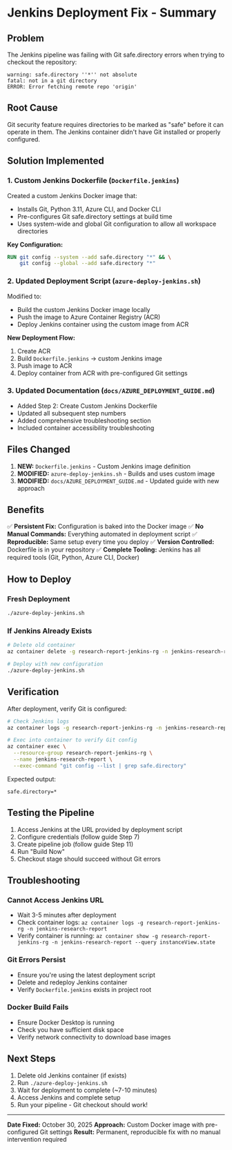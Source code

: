 # Jenkins Deployment Fix - Summary

## Problem
The Jenkins pipeline was failing with Git safe.directory errors when trying to checkout the repository:
```
warning: safe.directory ''*'' not absolute
fatal: not in a git directory
ERROR: Error fetching remote repo 'origin'
```

## Root Cause
Git security feature requires directories to be marked as "safe" before it can operate in them. The Jenkins container didn't have Git installed or properly configured.

## Solution Implemented

### 1. Custom Jenkins Dockerfile (`Dockerfile.jenkins`)
Created a custom Jenkins Docker image that:
- Installs Git, Python 3.11, Azure CLI, and Docker CLI
- Pre-configures Git safe.directory settings at build time
- Uses system-wide and global Git configuration to allow all workspace directories

**Key Configuration:**
```dockerfile
RUN git config --system --add safe.directory "*" && \
    git config --global --add safe.directory "*"
```

### 2. Updated Deployment Script (`azure-deploy-jenkins.sh`)
Modified to:
- Build the custom Jenkins Docker image locally
- Push the image to Azure Container Registry (ACR)
- Deploy Jenkins container using the custom image from ACR

**New Deployment Flow:**
1. Create ACR
2. Build `Dockerfile.jenkins` → custom Jenkins image
3. Push image to ACR
4. Deploy container from ACR with pre-configured Git settings

### 3. Updated Documentation (`docs/AZURE_DEPLOYMENT_GUIDE.md`)
- Added Step 2: Create Custom Jenkins Dockerfile
- Updated all subsequent step numbers
- Added comprehensive troubleshooting section
- Included container accessibility troubleshooting

## Files Changed

1. **NEW:** `Dockerfile.jenkins` - Custom Jenkins image definition
2. **MODIFIED:** `azure-deploy-jenkins.sh` - Builds and uses custom image
3. **MODIFIED:** `docs/AZURE_DEPLOYMENT_GUIDE.md` - Updated guide with new approach

## Benefits

✅ **Persistent Fix:** Configuration is baked into the Docker image
✅ **No Manual Commands:** Everything automated in deployment script
✅ **Reproducible:** Same setup every time you deploy
✅ **Version Controlled:** Dockerfile is in your repository
✅ **Complete Tooling:** Jenkins has all required tools (Git, Python, Azure CLI, Docker)

## How to Deploy

### Fresh Deployment
```bash
./azure-deploy-jenkins.sh
```

### If Jenkins Already Exists
```bash
# Delete old container
az container delete -g research-report-jenkins-rg -n jenkins-research-report --yes

# Deploy with new configuration
./azure-deploy-jenkins.sh
```

## Verification

After deployment, verify Git is configured:

```bash
# Check Jenkins logs
az container logs -g research-report-jenkins-rg -n jenkins-research-report --tail 50

# Exec into container to verify Git config
az container exec \
  --resource-group research-report-jenkins-rg \
  --name jenkins-research-report \
  --exec-command "git config --list | grep safe.directory"
```

Expected output:
```
safe.directory=*
```

## Testing the Pipeline

1. Access Jenkins at the URL provided by deployment script
2. Configure credentials (follow guide Step 7)
3. Create pipeline job (follow guide Step 11)
4. Run "Build Now"
5. Checkout stage should succeed without Git errors

## Troubleshooting

### Cannot Access Jenkins URL
- Wait 3-5 minutes after deployment
- Check container logs: `az container logs -g research-report-jenkins-rg -n jenkins-research-report`
- Verify container is running: `az container show -g research-report-jenkins-rg -n jenkins-research-report --query instanceView.state`

### Git Errors Persist
- Ensure you're using the latest deployment script
- Delete and redeploy Jenkins container
- Verify `Dockerfile.jenkins` exists in project root

### Docker Build Fails
- Ensure Docker Desktop is running
- Check you have sufficient disk space
- Verify network connectivity to download base images

## Next Steps

1. Delete old Jenkins container (if exists)
2. Run `./azure-deploy-jenkins.sh`
3. Wait for deployment to complete (~7-10 minutes)
4. Access Jenkins and complete setup
5. Run your pipeline - Git checkout should work!

---

**Date Fixed:** October 30, 2025
**Approach:** Custom Docker image with pre-configured Git settings
**Result:** Permanent, reproducible fix with no manual intervention required

